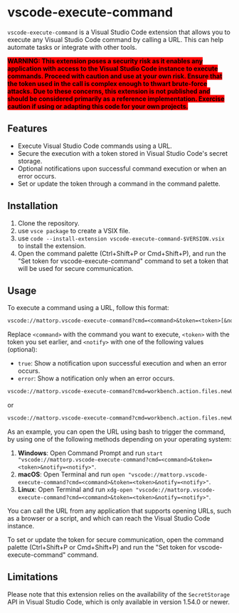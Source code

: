 # vscode-execute-command

`vscode-execute-command` is a Visual Studio Code extension that allows you to execute any Visual Studio Code command by calling a URL. This can help automate tasks or integrate with other tools.

<span style='background-color:red;color:black;font-weight:bold;'>
WARNING: This extension poses a security risk as it enables any application with access to the Visual Studio Code instance to execute commands. Proceed with caution and use at your own risk. Ensure that the token used in the call is complex enough to thwart brute-force attacks. Due to these concerns, this extension is not published and should be considered primarily as a reference implementation. Exercise caution if using or adapting this code for your own projects.
</span>

## Features

- Execute Visual Studio Code commands using a URL.
- Secure the execution with a token stored in Visual Studio Code's secret storage.
- Optional notifications upon successful command execution or when an error occurs.
- Set or update the token through a command in the command palette.

## Installation

1. Clone the repository.
2. use `vsce package` to create a VSIX file.
3. use `code --install-extension vscode-execute-command-$VERSION.vsix` to install the extension.
4. Open the command palette (Ctrl+Shift+P or Cmd+Shift+P), and run the "Set token for vscode-execute-command" command to set a token that will be used for secure communication.

## Usage

To execute a command using a URL, follow this format:

```txt
vscode://mattorp.vscode-execute-command?cmd=<command>&token=<token>[&notify=<notify>]
```

Replace `<command>` with the command you want to execute, `<token>` with the token you set earlier, and `<notify>` with one of the following values (optional):

- `true`: Show a notification upon successful execution and when an error occurs.
- `error`: Show a notification only when an error occurs.

```txt
vscode://mattorp.vscode-execute-command?cmd=workbench.action.files.newUntitledFile&token=mysecrettoken&notify=true
```

or

```txt
vscode://mattorp.vscode-execute-command?cmd=workbench.action.files.newUntitledFile&token=mysecrettoken&notify=error
```

As an example, you can open the URL using bash to trigger the command, by using one of the following methods depending on your operating system:

1. **Windows**: Open Command Prompt and run `start "vscode://mattorp.vscode-execute-command?cmd=<command>&token=<token>&notify=<notify>"`.
2. **macOS**: Open Terminal and run `open "vscode://mattorp.vscode-execute-command?cmd=<command>&token=<token>&notify=<notify>"`.
3. **Linux**: Open Terminal and run `xdg-open "vscode://mattorp.vscode-execute-command?cmd=<command>&token=<token>&notify=<notify>"`.

You can call the URL from any application that supports opening URLs, such as a browser or a script, and which can reach the Visual Studio Code instance.

To set or update the token for secure communication, open the command palette (Ctrl+Shift+P or Cmd+Shift+P) and run the "Set token for vscode-execute-command" command.

## Limitations

Please note that this extension relies on the availability of the `SecretStorage` API in Visual Studio Code, which is only available in version 1.54.0 or newer.
